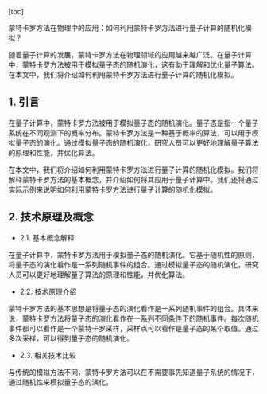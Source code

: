 
[toc]                    
                
                
蒙特卡罗方法在物理中的应用：如何利用蒙特卡罗方法进行量子计算的随机化模拟？

随着量子计算的发展，蒙特卡罗方法在物理领域的应用越来越广泛。在量子计算中，蒙特卡罗方法被用于模拟量子态的随机演化，这有助于理解和优化量子算法。在本文中，我们将介绍如何利用蒙特卡罗方法进行量子计算的随机化模拟。

## 1. 引言

在量子计算中，蒙特卡罗方法被用于模拟量子态的随机演化。量子态是指一个量子系统在不同观测下的概率分布。蒙特卡罗方法是一种基于概率的算法，可以用于模拟量子态的演化。通过模拟量子态的随机演化，研究人员可以更好地理解量子算法的原理和性能，并优化算法。

在本文中，我们将介绍如何利用蒙特卡罗方法进行量子计算的随机化模拟。我们将解释蒙特卡罗方法的基本概念，并介绍如何将其应用于量子计算中。我们还将通过实际示例来说明如何利用蒙特卡罗方法进行量子计算的随机化模拟。

## 2. 技术原理及概念

- 2.1. 基本概念解释

在量子计算中，蒙特卡罗方法用于模拟量子态的随机演化。它基于随机性的原则，将量子态的演化看作是一系列随机事件的组合。通过模拟量子态的随机演化，研究人员可以更好地理解量子算法的原理和性能，并优化算法。

- 2.2. 技术原理介绍

蒙特卡罗方法的基本思想是将量子态的演化看作是一系列随机事件的组合。具体来说，蒙特卡罗方法将量子态的演化看作在一系列不同条件下的随机事件。每次随机事件都可以看作是一个蒙特卡罗采样，采样点可以看作是量子态的某个取值。通过多次采样，可以得到量子态的随机演化。

- 2.3. 相关技术比较

与传统的模拟方法不同，蒙特卡罗方法可以在不需要事先知道量子系统的情况下，通过随机性来模拟量子态的演化。

